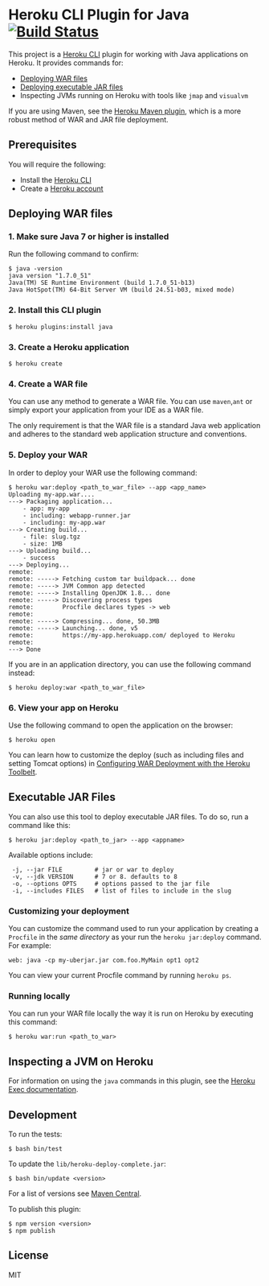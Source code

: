 # Heroku CLI Plugin for Java [![Build Status](https://travis-ci.com/heroku/plugin-java.svg?branch=master)](https://travis-ci.com/heroku/plugin-java)

This project is a [Heroku CLI](https://cli.heroku.com/)
plugin for working with Java applications on Heroku. It provides commands for:

* [Deploying WAR files](https://devcenter.heroku.com/articles/war-deployment)
* [Deploying executable JAR files](#executable-jar-files)
* Inspecting JVMs running on Heroku with tools like `jmap` and `visualvm`

If you are using Maven, see the [Heroku Maven plugin](https://devcenter.heroku.com/articles/deploying-java-applications-with-the-heroku-maven-plugin),
which is a more robust method of WAR and JAR file deployment.

## Prerequisites

You will require the following:

* Install the [Heroku CLI](https://cli.heroku.com/)
* Create a [Heroku account](https://api.heroku.com/signup)

## Deploying WAR files

### 1. Make sure Java 7 or higher is installed

Run the following command to confirm:

```sh-session
$ java -version
java version "1.7.0_51"
Java(TM) SE Runtime Environment (build 1.7.0_51-b13)
Java HotSpot(TM) 64-Bit Server VM (build 24.51-b03, mixed mode)
```

### 2. Install this CLI plugin

```sh-session
$ heroku plugins:install java
```

### 3. Create a Heroku application

```sh-session
$ heroku create
```

### 4. Create a WAR file

You can use any method to generate a WAR file. You can use <code>maven</code>,<code>ant</code> or simply export your application from your IDE as a WAR file.

The only requirement is that the WAR file is a standard Java web application and adheres to the standard web application structure and conventions.

### 5. Deploy your WAR

In order to deploy your WAR use the following command:

```sh-session
$ heroku war:deploy <path_to_war_file> --app <app_name>
Uploading my-app.war....
---> Packaging application...
    - app: my-app
    - including: webapp-runner.jar
    - including: my-app.war
---> Creating build...
    - file: slug.tgz
    - size: 1MB
---> Uploading build...
    - success
---> Deploying...
remote:
remote: -----> Fetching custom tar buildpack... done
remote: -----> JVM Common app detected
remote: -----> Installing OpenJDK 1.8... done
remote: -----> Discovering process types
remote:        Procfile declares types -> web
remote:
remote: -----> Compressing... done, 50.3MB
remote: -----> Launching... done, v5
remote:        https://my-app.herokuapp.com/ deployed to Heroku
remote:
---> Done
```

If you are in an application directory, you can use the following command instead:

```sh-session
$ heroku deploy:war <path_to_war_file>
```

### 6. View your app on Heroku

Use the following command to open the application on the browser:

```sh-session
$ heroku open
```

You can learn how to customize the deploy (such as including files and setting Tomcat options)
in [Configuring WAR Deployment with the Heroku Toolbelt](https://devcenter.heroku.com/articles/configuring-war-deployment-with-the-heroku-toolbelt).

## Executable JAR Files

You can also use this tool to deploy executable JAR files. To do so, run a command like this:

```
$ heroku jar:deploy <path_to_jar> --app <appname>
```

Available options include:

```
 -j, --jar FILE         # jar or war to deploy
 -v, --jdk VERSION      # 7 or 8. defaults to 8
 -o, --options OPTS     # options passed to the jar file
 -i, --includes FILES   # list of files to include in the slug
```

### Customizing your deployment

You can customize the command used to run your application by creating a `Procfile` in the *same directory* as your run the `heroku jar:deploy` command. For example:

```
web: java -cp my-uberjar.jar com.foo.MyMain opt1 opt2
```

You can view your current Procfile command by running `heroku ps`.

### Running locally

You can run your WAR file locally the way it is run on Heroku by executing
this command:

```
$ heroku war:run <path_to_war>
```

## Inspecting a JVM on Heroku

For information on using the `java` commands in this plugin, see the [Heroku Exec documentation](https://devcenter.heroku.com/articles/heroku-exec).

## Development

To run the tests:

```sh-session
$ bash bin/test
```

To update the `lib/heroku-deploy-complete.jar`:

```sh-session
$ bash bin/update <version>
```

For a list of versions see [Maven Central](http://repo1.maven.org/maven2/com/heroku/sdk/heroku-deploy-complete/).

To publish this plugin:

```sh-session
$ npm version <version>
$ npm publish
```

## License

MIT
